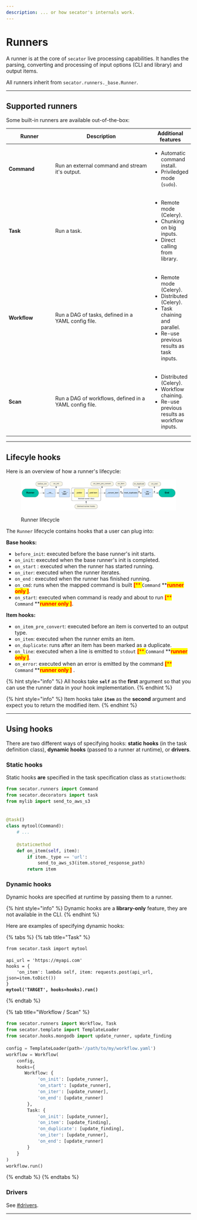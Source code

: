 ```yaml
---
description: ... or how secator's internals work.
---
```


# Runners

A runner is at the core of `secator` live processing capabilities. It handles the parsing, converting and processing of input options (CLI and library) and output items.

All runners inherit from `secator.runners._base.Runner`.

***

## Supported runners

Some built-in runners are available out-of-the-box:

<table><thead><tr><th width="134">Runner</th><th width="334">Description</th><th>Additional features</th></tr></thead><tbody><tr><td><strong>Command</strong></td><td>Run an external command and stream it's output.</td><td><ul><li>Automatic command install.</li><li>Priviledged mode (<code>sudo</code>).</li></ul></td></tr><tr><td><strong>Task</strong></td><td>Run a task.</td><td><ul><li>Remote mode (Celery).</li><li>Chunking on big inputs.</li><li>Direct calling from library.</li></ul></td></tr><tr><td><strong>Workflow</strong></td><td>Run a DAG of tasks, defined in a YAML config file.</td><td><ul><li>Remote mode (Celery).</li><li>Distributed (Celery).</li><li>Task chaining and parallel.</li><li>Re-use previous results as task inputs.</li></ul></td></tr><tr><td><strong>Scan</strong></td><td>Run a DAG of workflows, defined in a YAML config file.</td><td><ul><li>Distributed (Celery).</li><li>Workflow chaining.</li><li>Re-use previous results as workflow inputs.</li></ul></td></tr></tbody></table>

***

## Lifecyle hooks

Here is an overview of how a runner's lifecycle:

<figure><img src="../../.gitbook/assets/Flowchart.png" alt=""><figcaption><p>Runner lifecycle</p></figcaption></figure>

The `Runner` lifecycle contains hooks that a user can plug into:

**Base hooks:**

* `before_init`: executed before the base runner's init starts.
* `on_init`: executed when the base runner's init is completed.
* `on_start` : executed when the runner has started running.
* `on_iter`: executed when the runner iterates.
* `on_end` : executed when the runner has finished running.
* `on_cmd`: runs when the mapped command is built <mark style="color:red;">**\[**</mark><mark style="color:red;">** **</mark><mark style="color:red;">**`Command`**</mark><mark style="color:red;">** **</mark><mark style="color:red;">**runner only ]**</mark>.
* `on_start`: executed when command is ready and about to run <mark style="color:red;">**\[**</mark><mark style="color:red;">** **</mark><mark style="color:red;">**`Command`**</mark><mark style="color:red;">** **</mark><mark style="color:red;">**runner only ]**</mark>.

**Item hooks:**

* `on_item_pre_convert`: executed before an item is converted to an output type.
* `on_item`: executed when the runner emits an item.
* `on_duplicate`: runs after an item has been marked as a duplicate.
* `on_line`: executed when a line is emitted to `stdout` <mark style="color:red;">**\[**</mark><mark style="color:red;">** **</mark><mark style="color:red;">**`Command`**</mark><mark style="color:red;">** **</mark><mark style="color:red;">**runner only ]**</mark>.
* `on_error`: executed when an error is emitted by the command <mark style="color:red;">**\[**</mark><mark style="color:red;">** **</mark><mark style="color:red;">**`Command`**</mark><mark style="color:red;">** **</mark><mark style="color:red;">**runner only ]**</mark> .

{% hint style="info" %}
All hooks take **`self`** as the **first** argument so that you can use the runner data in your hook implementation.
{% endhint %}

{% hint style="info" %}
Item hooks take **`item`** as the **second** argument and expect you to return the modified item.
{% endhint %}

***

## Using hooks

There are two different ways of specifying hooks: **static hooks** (in the task definition class), **dynamic hooks** (passed to a runner at runtime), or **drivers**.

### Static hooks

Static hooks **are** specified in the task specification class as `staticmethod`s:

```python
from secator.runners import Command
from secator.decorators import task
from mylib import send_to_aws_s3


@task()
class mytool(Command):
    # ...

    @staticmethod
    def on_item(self, item):
        if item._type == 'url':
            send_to_aws_s3(item.stored_response_path)
        return item
```

### Dynamic hooks

Dynamic hooks are specified at runtime by passing them to a runner.

{% hint style="info" %}
Dynamic hooks are a **library-only** feature, they are not available in the CLI.
{% endhint %}

Here are examples of specifying dynamic hooks:

{% tabs %}
{% tab title="Task" %}
<pre class="language-python"><code class="lang-python">from secator.task import mytool

api_url = 'https://myapi.com'
hooks = {
    'on_item': lambda self, item: requests.post(api_url, json=item.toDict())
}
<strong>mytool('TARGET', hooks=hooks).run()
</strong></code></pre>
{% endtab %}

{% tab title="Workflow / Scan" %}
```python
from secator.runners import Workflow, Task
from secator.template import TemplateLoader
from secator.hooks.mongodb import update_runner, update_finding

config = TemplateLoader(path='/path/to/my/workflow.yaml')
workflow = Workflow(
    config,
    hooks={
       Workflow: {
            'on_init': [update_runner],
            'on_start': [update_runner],
            'on_iter': [update_runner],
            'on_end': [update_runner]
        },
        Task: {
            'on_init': [update_runner],
            'on_item': [update_finding],
            'on_duplicate': [update_finding],
            'on_iter': [update_runner],
            'on_end': [update_runner]
        }
    }
)
workflow.run()
```
{% endtab %}
{% endtabs %}

### **Drivers**

See [#drivers](runners.md#drivers "mention").

***
